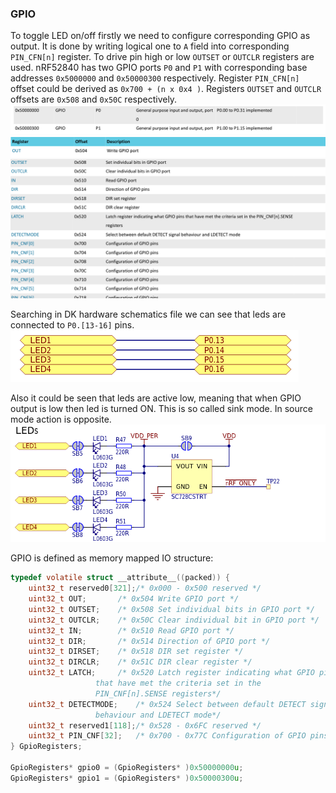 ### GPIO
To toggle LED on/off firstly we need to configure corresponding GPIO as output.
It is done by writing logical one to `A` field into corresponding
`PIN_CFN[n]` register. To drive pin high or low `OUTSET` or `OUTCLR` registers
are used. nRF52840 has two GPIO ports `P0` and `P1` with corresponding
base addresses `0x5000000` and `0x50000300` respectively. Register `PIN_CFN[n]`
offset could be derived as `0x700 + (n x 0x4 )`. Registers `OUTSET` and `OUTCLR`
offsets are `0x508` and `0x50C` respectively.
![instances](images/instances.png)
![registers\_1](images/registers_1.png)
![registers\_2](images/registers_2.png)

Searching in DK hardware schematics file we can see that leds are connected to
`P0.[13-16]` pins.
![gpio mapping](images/gpio_mapping.png)

Also it could be seen that leds are active low, meaning that when GPIO output
is low then led is turned ON. This is so called sink mode. In source mode action
is opposite.
![leds](images/leds.png)

GPIO is defined as memory mapped IO structure:

```c
typedef volatile struct __attribute__((packed)) {
	uint32_t reserved0[321];/* 0x000 - 0x500 reserved */
	uint32_t OUT;		/* 0x504 Write GPIO port */
	uint32_t OUTSET;	/* 0x508 Set individual bits in GPIO port */
	uint32_t OUTCLR;	/* 0x50C Clear individual bit in GPIO port */
	uint32_t IN;		/* 0x510 Read GPIO port */
	uint32_t DIR;		/* 0x514 Direction of GPIO port */
	uint32_t DIRSET;	/* 0x518 DIR set register */
	uint32_t DIRCLR;	/* 0x51C DIR clear register */
	uint32_t LATCH;		/* 0x520 Latch register indicating what GPIO pins
				   that have met the criteria set in the
				   PIN_CNF[n].SENSE registers*/
	uint32_t DETECTMODE;	/* 0x524 Select between default DETECT signal
				   behaviour and LDETECT mode*/
	uint32_t reserved1[118];/* 0x528 - 0x6FC reserved */
	uint32_t PIN_CNF[32];	/* 0x700 - 0x77C Configuration of GPIO pins*/
} GpioRegisters;

GpioRegisters* gpio0 = (GpioRegisters* )0x50000000u;
GpioRegisters* gpio1 = (GpioRegisters* )0x50000300u;
```


